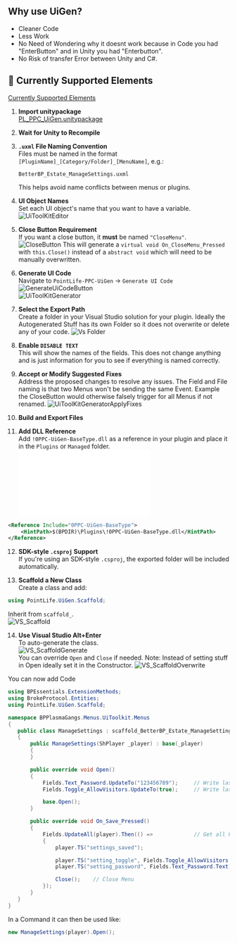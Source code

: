 ## Why use UiGen?
- Cleaner Code
- Less Work
- No Need of Wondering why it doesnt work because in Code you had "EnterButton" and in Unity you had "Enterbutton".
- No Risk of transfer Error between Unity and C#.

## 📌 Currently Supported Elements
[Currently Supported Elements](CurrentlySupportedElements.md)

1. **Import unitypackage**  
   [PL_PPC_UiGen.unitypackage](PL_PPC_UiGen.unitypackage)

2. **Wait for Unity to Recompile**

3. **`.uxml` File Naming Convention**  
   Files must be named in the format `[PluginName]_[Category/Folder]_[MenuName]`, e.g.:
   ```
   BetterBP_Estate_ManageSettings.uxml
   ```
   This helps avoid name conflicts between menus or plugins.

4. **UI Object Names**  
   Set each UI object's name that you want to have a variable.  
   ![UiToolKitEditor](UiToolKitEditor.png)

5. **Close Button Requirement**  
   If you want a close button, it **must** be named `"CloseMenu"`.  
   ![CloseButton](CloseButton.png)
   This will generate a `virtual void On_CloseMenu_Pressed` with `this.Close()` instead of a `abstract void` which will need to be manually overwritten.

7. **Generate UI Code**  
   Navigate to `PointLife-PPC-UiGen` → `Generate UI Code`  
   ![GenerateUiCodeButton](GenerateUiCodeButton.png)  
   ![UiToolKitGenerator](UiToolKitGenerator.png)

8. **Select the Export Path**  
   Create a folder in your Visual Studio solution for your plugin.
   Ideally the Autogenerated Stuff has its own Folder so it does not overwrite or delete any of your code.
   ![Vs Folder](VS_Folder.png)

10. **Enable `DISABLE TEXT`**  
   This will show the names of the fields. This does not change anything and is just information for you to see if everything is named correctly.

11. **Accept or Modify Suggested Fixes**  
   Address the proposed changes to resolve any issues. The Field and File naming is that two Menus won't be sending the same Event.
   Example the CloseButton would otherwise falsely trigger for all Menus if not renamed.
   ![UiToolKitGeneratorApplyFixes](UiToolKitGeneratorApplyFixes.png)

12. **Build and Export Files**

13. **Add DLL Reference**  
   Add `!0PPC-UiGen-BaseType.dll` as a reference in your plugin and place it in the `Plugins` or `Managed` folder.  
   ![0PPC-UiGen-BaseType.dll](%210PPC-UiGen-BaseType.dll)

   ```xml
   <Reference Include="0PPC-UiGen-BaseType">
       <HintPath>$(BPDIR)\Plugins\!0PPC-UiGen-BaseType.dll</HintPath>
   </Reference>
   ```

12. **SDK-style `.csproj` Support**  
   If you're using an SDK-style `.csproj`, the exported folder will be included automatically.

13. **Scaffold a New Class**  
   Create a class and add:

   ```csharp
   using PointLife.UiGen.Scaffold;
   ```

   Inherit from `scaffold_`.  
   ![VS_Scaffold](VS_Scaffold.png)

14. **Use Visual Studio Alt+Enter**  
   To auto-generate the class.  
   ![VS_ScaffoldGenerate](VS_ScaffoldGenerate.png)  
   You can override `Open` and `Close` if needed.
   Note: Instead of setting stuff in Open ideally set it in the Constructor.
   ![VS_ScaffoldOverwrite](VS_ScaffoldOverwrite.png)

You can now add Code
 ```cs
using BPEssentials.ExtensionMethods;
using BrokeProtocol.Entities;
using PointLife.UiGen.Scaffold;

namespace BPPlasmaGangs.Menus.UiToolkit.Menus
{
	public class ManageSettings : scaffold_BetterBP_Estate_ManageSettings
	{
		public ManageSettings(ShPlayer _player) : base(_player)
		{
		}

		public override void Open()
		{
			Fields.Text_Password.UpdateTo("123456789");     // Write last Password
			Fields.Toggle_AllowVisitors.UpdateTo(true);     // Write last Toggle

			base.Open();
		}

		public override void On_Save_Pressed()
		{
			Fields.UpdateAll(player).Then(() =>             // Get all Fields from the Client
			{
				player.TS("settings_saved");

				player.TS("setting_toggle", Fields.Toggle_AllowVisitors.CheckboxValue);
				player.TS("setting_password", Fields.Text_Password.Text);

				Close();    // Close Menu
			});
		}
	}
}

```

In a Command it can then be used like:
```cs
new ManageSettings(player).Open();
```


